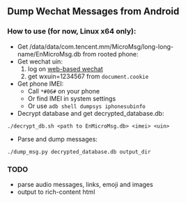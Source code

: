 ## Dump Wechat Messages from Android

### How to use (for now, Linux x64 only):

+ Get /data/data/com.tencent.mm/MicroMsg/long-long-name/EnMicroMsg.db from rooted phone:
+ Get wechat uin:
	1. log on [web-based wechat](https://wx.qq.com)
	2. get wxuin=1234567 from `document.cookie`
+ Get phone IMEI:
	+ Call `*#06#` on your phone
	+ Or find IMEI in system settings
	+ Or use `adb shell dumpsys iphonesubinfo`
+ Decrypt database and get decrypted_database.db:
```
./decrypt_db.sh <path to EnMicroMsg.db> <imei> <uin>
```
+ Parse and dump messages:
```
./dump_msg.py decrypted_database.db output_dir
```

### TODO
+ parse audio messages, links, emoji and images
+ output to rich-content html
